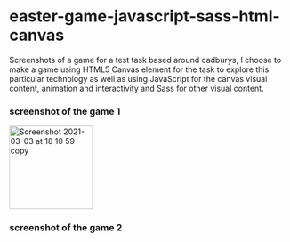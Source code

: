 # easter-game-javascript-sass-html-canvas

Screenshots of a game for a test task based around cadburys, I choose to make a game using HTML5 Canvas element for the task to explore this particular technology as well as using JavaScript for the canvas visual content, animation and interactivity and Sass for other visual content.  

### screenshot of the game 1
<img width="150" alt="Screenshot 2021-03-03 at 18 10 59 copy" src="https://user-images.githubusercontent.com/57684147/109855482-3ac2b980-7c50-11eb-8509-2b3e6bb45d44.png">


### screenshot of the game 2




